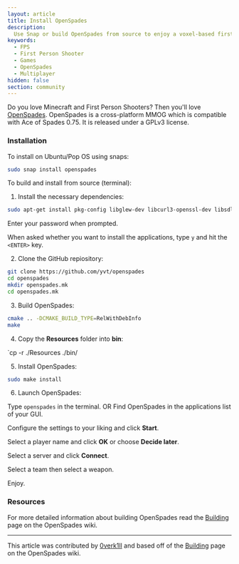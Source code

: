```yaml
---
layout: article
title: Install OpenSpades
description: 
  Use Snap or build OpenSpades from source to enjoy a voxel-based first person shooter.
keywords:
  - FPS
  - First Person Shooter
  - Games
  - OpenSpades
  - Multiplayer
hidden: false
section: community
---
```


Do you love Minecraft and First Person Shooters? Then you'll love [OpenSpades](https://openspades.yvt.jp/). OpenSpades is a cross-platform MMOG which is compatible with Ace of Spades 0.75. It is released under a GPLv3 license.

### Installation

To install on Ubuntu/Pop OS using snaps:

```bash
sudo snap install openspades
```

To build and install from source (terminal):

1. Install the necessary dependencies:

```bash
sudo apt-get install pkg-config libglew-dev libcurl3-openssl-dev libsdl2-dev libsdl2-image-dev libalut-dev xdg-utils libfreetype6-dev libopus-dev libopusfile-dev libjpeg-dev libxinerama-dev libxft-dev git cmake imagemagick
```

Enter your password when prompted.

When asked whether you want to install the applications, type `y` and hit the `<ENTER>` key.

2. Clone the GitHub repiository:

```bash
git clone https://github.com/yvt/openspades
cd openspades
mkdir openspades.mk
cd openspades.mk
```

3. Build OpenSpades:

```bash
cmake .. -DCMAKE_BUILD_TYPE=RelWithDebInfo
make
```

4. Copy the **Resources** folder into **bin**:

`cp -r ./Resources ./bin/

5. Install OpenSpades:

```bash
sudo make install
```

6. Launch OpenSpades:

Type `openspades` in the terminal. OR Find OpenSpades in the applications list of your GUI.

Configure the settings to your liking and click **Start**.

Select a player name and click **OK** or choose **Decide later**.

Select a server and click **Connect**.

Select a team then select a weapon.

Enjoy.

### Resources

For more detailed information about building OpenSpades read the [Building](https://github.com/yvt/openspades/wiki/Building) page on the OpenSpades wiki.

---

This article was contributed by [0verk1ll](https://github.com/0verk1ll) and based off of the [Building](https://github.com/yvt/openspades/wiki/Building) page on the OpenSpades wiki.
